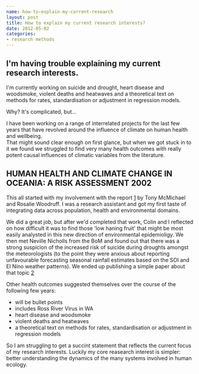 ```yaml
--- 
name: how-to-explain-my-current-research
layout: post
title: How to explain my current research interests?
date: 2012-05-02
categories: 
- research methods
---
```


I'm having trouble explaining my current research interests.
----
I'm currently working on suicide and drought, heart disease and woodsmoke, violent deaths and heatwaves and a theoretical text on methods for rates, standardisation or adjustment in regression models. 

Why? It's complicated, but...

I have been working on a range of interrelated projects for the last few years that have revolved around the influence of climate on human health and wellbeing.  
That might sound clear enough on first glance, but when we got stuck in to it we found we struggled to find very many health outcomes with really potent causal influences of climatic variables from the literature.

HUMAN HEALTH AND CLIMATE CHANGE IN OCEANIA: A RISK ASSESSMENT 2002 
---- 
This all started with my involvement with the report [1] by Tony McMichael and Rosalie Woodruff.  I was a research assistant and got my first taste of integrating data across population, health and environmental domains.

We did a great job, but after we'd completed that work, Colin and I reflected on how difficult it was to find those 'low haning fruit' that might be most easily analysted in this new direction of environmental epidemioligy.  We then met Neville Nicholls from the BoM and found out that there was a strong suspicion of the increased risk of suicide during droughts amongst the meteorologists (to the point they were anxious about reporting unfavourable forecasting seasonal rainfall estimates based on the SOI and El Nino weather patterns).  We ended up publishing a simple paper about that topic [2] 

Other health outcomes suggested themselves over the course of the following few years:

* will be bullet points
* includes Ross River Virus in WA
* heart disease and woodsmoke
* violent deaths and heatwaves 
* a theoretical text on methods for rates, standardisation or adjustment in regression models

So I am struggling to get a succint statement that reflects the current focus of my research interests.
Luckily my core reasearch interest is simpler: better understanding the dynamics of the many systems involved in human ecology.

[1]:  http://www.google.com/url?sa=t&rct=j&q=&esrc=s&source=web&cd=1&ved=0CCYQFjAA&url=http%3A%2F%2Fwww.health.gov.au%2Finternet%2Fmain%2Fpublishing.nsf%2Fcontent%2F2D4037B384BC05F6CA256F1900042840%2F%24File%2Fenv_climate.pdf&ei=OhOhT8jeIuiviQfy6fHgBA&usg=AFQjCNH123UycdMu__7_cnN3BcqBu7_YYg&sig2=PUesyxJP74acSneaziy5PA "DHA CC HIA 2002"

[2]:  http://www.mendeley.com/research/interannual-rainfall-variations-suicide-new-south-wales-australia-1964/ "Nicholls et al 2005"
